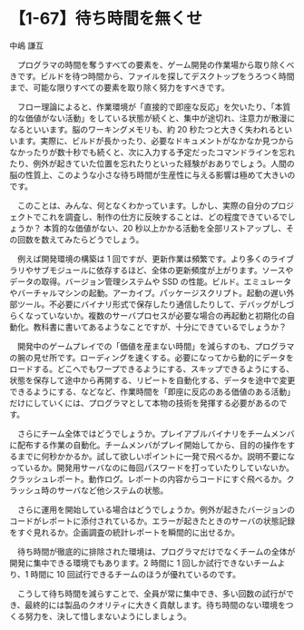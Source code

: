 # 【1-67】待ち時間を無くせ

<div class="author">中嶋 謙互</div>

　プログラマの時間を奪うすべての要素を、ゲーム開発の作業場から取り除くべきです。ビルドを待つ時間から、ファイルを探してデスクトップをうろつく時間まで、可能な限りすべての要素を取り除く努力をすべきです。

　フロー理論によると、作業環境が「直接的で即座な反応」を欠いたり、「本質的な価値がない活動」をしている状態が続くと、集中が途切れ、注意力が散漫になるといいます。脳のワーキングメモリも、約 20 秒たつと大きく失われるといいます。実際に、ビルドが長かったり、必要なドキュメントがなかなか見つからなかったりが数十秒でも続くと、次に入力する予定だったコマンドラインを忘れたり、例外が起きていた位置を忘れたりといった経験がおありでしょう。人間の脳の性質上、このような小さな待ち時間が生産性に与える影響は極めて大きいのです。

　このことは、みんな、何となくわかっています。しかし、実際の自分のプロジェクトでこれを調査し、制作の仕方に反映することは、どの程度できているでしょうか？ 本質的な価値がない、20 秒以上かかる活動を全部リストアップし、その回数を数えてみたらどうでしょう。

　例えば開発環境の構築は 1 回ですが、更新作業は頻繁です。より多くのライブラリやサブモジュールに依存するほど、全体の更新頻度が上がります。ソースやデータの取得。バージョン管理システムや SSD の性能。ビルド。エミュレータやバーチャルマシンの起動。アーカイブ。パッケージスクリプト。起動の遅い外部ツール。不必要にバイナリ形式で保存したり通信したりして、デバッグがしづらくなっていないか。複数のサーバプロセスが必要な場合の再起動と初期化の自動化。教科書に書いてあるようなことですが、十分にできているでしょうか？

　開発中のゲームプレイでの「価値を産まない時間」を減らすのも、プログラマの腕の見せ所です。ローディングを速くする。必要になってから動的にデータをロードする。どこへでもワープできるようにする、スキップできるようにする、状態を保存して途中から再開する、リピートを自動化する、データを途中で変更できるようにする、などなど、作業時間を「即座に反応のある価値のある活動」だけにしていくには、プログラマとして本物の技術を発揮する必要があるのです。

　さらにチーム全体ではどうでしょうか。プレイアブルバイナリをチームメンバに配布する作業の自動化。チームメンバがプレイ開始してから、目的の操作をするまでに何秒かかるか。試して欲しいポイントに一発で飛べるか。説明不要になっているか。開発用サーバなのに毎回パスワードを打っていたりしていないか。クラッシュレポート。動作ログ。レポートの内容からコードにすぐ飛べるか。クラッシュ時のサーバなど他システムの状態。

　さらに運用を開始している場合はどうでしょうか。例外が起きたバージョンのコードがレポートに添付されているか。エラーが起きたときのサーバの状態記録をすぐ見れるか。企画調査の統計レポートを瞬間的に出せるか。

　待ち時間が徹底的に排除された環境は、プログラマだけでなくチームの全体が開発に集中できる環境でもあります。2 時間に 1 回しか試行できないチームより、1 時間に 10 回試行できるチームのほうが優れているのです。

　こうして待ち時間を減らすことで、全員が常に集中でき、多い回数の試行ができ、最終的には製品のクオリティに大きく貢献します。待ち時間のない環境をつくる努力を、決して惜しまないようにしましょう。
